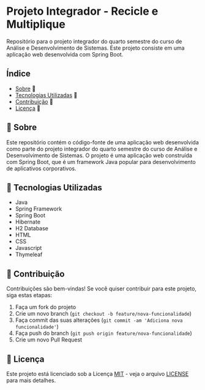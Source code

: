 # Projeto Integrador - Recicle e Multiplique

Repositório para o projeto integrador do quarto semestre do curso de Análise e Desenvolvimento de Sistemas. Este projeto consiste em uma aplicação web desenvolvida com Spring Boot.

## Índice

- [Sobre](#sobre) 📝
- [Tecnologias Utilizadas](#tecnologias-utilizadas) 🔧
- [Contribuição](#contribuição) 🤝
- [Licença](#licença) 📜

## 📝 Sobre

Este repositório contém o código-fonte de uma aplicação web desenvolvida como parte do projeto integrador do quarto semestre do curso de Análise e Desenvolvimento de Sistemas. O projeto é uma aplicação web construída com Spring Boot, que é um framework Java popular para desenvolvimento de aplicativos corporativos.

## 🔧 Tecnologias Utilizadas

- Java
- Spring Framework
- Spring Boot
- Hibernate
- H2 Database
- HTML
- CSS
- Javascript
- Thymeleaf

## 🤝 Contribuição

Contribuições são bem-vindas! Se você quiser contribuir para este projeto, siga estas etapas:

1. Faça um fork do projeto
2. Crie um novo branch (`git checkout -b feature/nova-funcionalidade`)
3. Faça commit das suas alterações (`git commit -am 'Adiciona nova funcionalidade'`)
4. Faça push do branch (`git push origin feature/nova-funcionalidade`)
5. Crie um novo Pull Request

## 📜 Licença

Este projeto está licenciado sob a Licença [MIT](https://opensource.org/licenses/MIT) - veja o arquivo [LICENSE](LICENSE) para mais detalhes.
